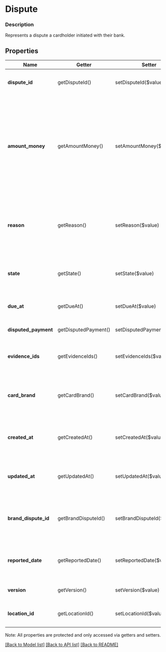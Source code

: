 # Dispute

### Description

Represents a dispute a cardholder initiated with their bank.

## Properties
Name | Getter | Setter | Type | Description | Notes
------------ | ------------- | ------------- | ------------- | ------------- | -------------
**dispute_id** | getDisputeId() | setDisputeId($value) | **string** | Unique ID for this &#x60;Dispute&#x60;, generated by Square. | [optional] 
**amount_money** | getAmountMoney() | setAmountMoney($value) | [**\SquareConnect\Model\Money**](Money.md) | The disputed amount. The amount can be less than the entire transaction amount. For example, a cardholder purchased multiple items, however initiated dispute only for some of the items. | [optional] 
**reason** | getReason() | setReason($value) | **string** | The dispute reason why cardholder initiated dispute with their bank. See [DisputeReason](#type-disputereason) for possible values | [optional] 
**state** | getState() | setState($value) | **string** | The current state of this dispute. See [DisputeState](#type-disputestate) for possible values | [optional] 
**due_at** | getDueAt() | setDueAt($value) | **string** | The time when the next action is due, in RFC 3339 format. | [optional] 
**disputed_payment** | getDisputedPayment() | setDisputedPayment($value) | [**\SquareConnect\Model\DisputedPayment**](DisputedPayment.md) | The payment challenged in this dispute. | [optional] 
**evidence_ids** | getEvidenceIds() | setEvidenceIds($value) | **string[]** | The IDs of the evidence associated with the dispute. | [optional] 
**card_brand** | getCardBrand() | setCardBrand($value) | **string** | The card brand used in the disputed payment. See [CardBrand](#type-cardbrand) for possible values | [optional] 
**created_at** | getCreatedAt() | setCreatedAt($value) | **string** | Timestamp when the dispute was created, in RFC 3339 format. | [optional] 
**updated_at** | getUpdatedAt() | setUpdatedAt($value) | **string** | Timestamp when dispute was last updated, in RFC 3339 format. | [optional] 
**brand_dispute_id** | getBrandDisputeId() | setBrandDisputeId($value) | **string** | ID of the dispute in the card brand system, generated by the card brand. | [optional] 
**reported_date** | getReportedDate() | setReportedDate($value) | **string** | Timestamp when the dispute was reported, in RFC 3339 format. | [optional] 
**version** | getVersion() | setVersion($value) | **int** | The current version of the &#x60;Dispute&#x60;. | [optional] 
**location_id** | getLocationId() | setLocationId($value) | **string** | The ID of location where dispute originated. | [optional] 

Note: All properties are protected and only accessed via getters and setters.

[[Back to Model list]](../../README.md#documentation-for-models) [[Back to API list]](../../README.md#documentation-for-api-endpoints) [[Back to README]](../../README.md)

